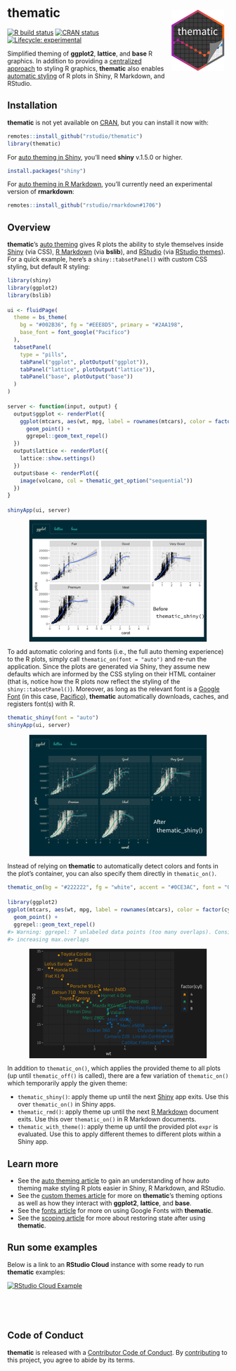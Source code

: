 
<!-- README.md is generated from README.Rmd. Please edit that file -->

# thematic <a href='https://rstudio.github.io/thematic/'><img src='man/figures/logo.png' align="right" height="138.5" style="margin:10px;" /></a>

<!-- badges: start -->

[![R build
status](https://github.com/rstudio/thematic/workflows/R-CMD-check/badge.svg)](https://github.com/rstudio/thematic)
[![CRAN
status](https://www.r-pkg.org/badges/version/thematic)](https://CRAN.R-project.org/package=thematic)
[![Lifecycle:
experimental](https://img.shields.io/badge/lifecycle-experimental-orange.svg)](https://www.tidyverse.org/lifecycle/#experimental)
<!-- badges: end -->

Simplified theming of **ggplot2**, **lattice**, and **base** R graphics.
In addition to providing a [centralized
approach](https://rstudio.github.io/thematic/articles/custom.html) to
styling R graphics, **thematic** also enables [automatic
styling](https://rstudio.github.io/thematic/articles/auto.html) of R
plots in Shiny, R Markdown, and RStudio.

## Installation

**thematic** is not yet available on [CRAN](https://CRAN.R-project.org),
but you can install it now with:

``` r
remotes::install_github("rstudio/thematic")
library(thematic)
```

For [auto theming in
Shiny](https://rstudio.github.io/thematic/articles/auto.html#shiny),
you’ll need **shiny** v.1.5.0 or higher.

``` r
install.packages("shiny")
```

For [auto theming in R
Markdown](https://rstudio.github.io/thematic/articles/auto.html#rmd),
you’ll currently need an experimental version of **rmarkdown**:

``` r
remotes::install_github("rstudio/rmarkdown#1706")
```

## Overview

**thematic**’s [auto
theming](https://rstudio.github.io/thematic/articles/auto.html) gives R
plots the ability to style themselves inside
[Shiny](https://rstudio.github.io/thematic/articles/auto.html#shiny)
(via CSS), [R
Markdown](https://rstudio.github.io/thematic/articles/auto.html#rmd)
(via **bslib**), and
[RStudio](https://rstudio.github.io/thematic/articles/auto.html#rstudio)
(via [RStudio
themes](https://support.rstudio.com/hc/en-us/articles/115011846747-Using-RStudio-Themes)).
For a quick example, here’s a `shiny::tabsetPanel()` with custom CSS
styling, but default R styling:

``` r
library(shiny)
library(ggplot2)
library(bslib)

ui <- fluidPage(
  theme = bs_theme(
    bg = "#002B36", fg = "#EEE8D5", primary = "#2AA198", 
    base_font = font_google("Pacifico")
  ),
  tabsetPanel(
    type = "pills",
    tabPanel("ggplot", plotOutput("ggplot")),
    tabPanel("lattice", plotOutput("lattice")),
    tabPanel("base", plotOutput("base"))
  )
)

server <- function(input, output) {
  output$ggplot <- renderPlot({
    ggplot(mtcars, aes(wt, mpg, label = rownames(mtcars), color = factor(cyl))) +
      geom_point() +
      ggrepel::geom_text_repel()
  })
  output$lattice <- renderPlot({
    lattice::show.settings()
  })
  output$base <- renderPlot({
    image(volcano, col = thematic_get_option("sequential"))
  })
}

shinyApp(ui, server)
```

<img src="man/figures/auto-before.png" width="80%" style="display: block; margin: auto;" />

To add automatic coloring and fonts (i.e., the full auto theming
experience) to the R plots, simply call `thematic_on(font = "auto")` and
re-run the application. Since the plots are generated via Shiny, they
assume new defaults which are informed by the CSS styling on their HTML
container (that is, notice how the R plots now reflect the styling of
the `shiny::tabsetPanel()`). Moreover, as long as the relevant font is a
[Google Font](https://fonts.google.com) (in this case,
[Pacifico](https://fonts.google.com/specimen/Pacifico)), **thematic**
automatically downloads, caches, and registers font(s) with R.

``` r
thematic_shiny(font = "auto")
shinyApp(ui, server)
```

<img src="man/figures/auto-after.png" width="80%" style="display: block; margin: auto;" />

Instead of relying on **thematic** to automatically detect colors and
fonts in the plot’s container, you can also specify them directly in
`thematic_on()`.

``` r
thematic_on(bg = "#222222", fg = "white", accent = "#0CE3AC", font = "Oxanium")

library(ggplot2)
ggplot(mtcars, aes(wt, mpg, label = rownames(mtcars), color = factor(cyl))) +
  geom_point() +
  ggrepel::geom_text_repel()
#> Warning: ggrepel: 7 unlabeled data points (too many overlaps). Consider
#> increasing max.overlaps
```

<img src="man/figures/README-ggrepel-1.png" width="80%" style="display: block; margin: auto;" />

In addition to `thematic_on()`, which applies the provided theme to all
plots (up until `thematic_off()` is called), there are a few variation
of `thematic_on()` which temporarily apply the given theme:

-   `thematic_shiny()`: apply theme up until the next [Shiny](#shiny)
    app exits. Use this over `thematic_on()` in Shiny apps.
-   `thematic_rmd()`: apply theme up until the next [R Markdown](#rmd)
    document exits. Use this over `thematic_on()` in R Markdown
    documents.
-   `thematic_with_theme()`: apply theme up until the provided plot
    `expr` is evaluated. Use this to apply different themes to different
    plots within a Shiny app.

## Learn more

-   See the [auto theming
    article](https://rstudio.github.io/thematic/articles/auto.html) to
    gain an understanding of how auto theming make styling R plots
    easier in Shiny, R Markdown, and RStudio.
-   See the [custom themes
    article](https://rstudio.github.io/thematic/articles/custom.html)
    for more on **thematic**’s theming options as well as how they
    interact with **ggplot2**, **lattice**, and **base**.
-   See the [fonts
    article](https://rstudio.github.io/thematic/articles/fonts.html) for
    more on using Google Fonts with **thematic**.
-   See the [scoping
    article](https://rstudio.github.io/thematic/articles/scope.html) for
    more about restoring state after using **thematic**.

## Run some examples

Below is a link to an **RStudio Cloud** instance with some ready to run
**thematic** examples:

<div>

<a href="https://rstudio.cloud/project/1208127" target="_blank">
<img src="man/figures/thematic-test-drive.svg" alt="RStudio Cloud Example" height="80px" style="display: block; margin: 0 auto;">
</a>

</div>

## Code of Conduct

**thematic** is released with a [Contributor Code of
Conduct](https://contributor-covenant.org/version/2/0/CODE_OF_CONDUCT.html).
By
[contributing](https://github.com/rstudio/thematic/blob/master/CONTRIBUTING.md)
to this project, you agree to abide by its terms.
